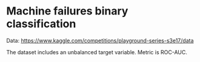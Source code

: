 # Machine failures binary classification

Data: https://www.kaggle.com/competitions/playground-series-s3e17/data

The dataset includes an unbalanced target variable. 
Metric is ROC-AUC.
